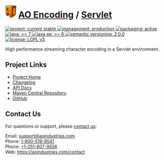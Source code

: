 # [<img src="ao-logo.png" alt="AO Logo" width="35" height="40">](https://github.com/aoindustries) [AO Encoding](https://github.com/aoindustries/ao-encoding) / [Servlet](https://github.com/aoindustries/ao-encoding-servlet)
<p>
	<a href="https://aoindustries.com/life-cycle#project-current-stable">
		<img src="https://aoindustries.com/ao-badges/project-current-stable.svg" alt="project: current stable" />
	</a>
	<a href="https://aoindustries.com/life-cycle#management-production">
		<img src="https://aoindustries.com/ao-badges/management-production.svg" alt="management: production" />
	</a>
	<a href="https://aoindustries.com/life-cycle#packaging-active">
		<img src="https://aoindustries.com/ao-badges/packaging-active.svg" alt="packaging: active" />
	</a>
	<br />
	<a href="https://docs.oracle.com/javase/7/docs/api/">
		<img src="https://aoindustries.com/ao-badges/java-7.svg" alt="java: &gt;= 7" />
	</a>
	<a href="https://docs.oracle.com/javaee/6/api/">
		<img src="https://aoindustries.com/ao-badges/javaee-6.svg" alt="java ee: &gt;= 6" />
	</a>
	<a href="http://semver.org/spec/v2.0.0.html">
		<img src="https://aoindustries.com/ao-badges/semver-2.0.0.svg" alt="semantic versioning: 2.0.0" />
	</a>
	<a href="https://www.gnu.org/licenses/lgpl-3.0">
		<img src="https://aoindustries.com/ao-badges/license-lgpl-3.0.svg" alt="license: LGPL v3" />
	</a>
</p>

High performance streaming character encoding in a Servlet environment.

## Project Links
* [Project Home](https://aoindustries.com/ao-encoding/servlet/)
* [Changelog](https://aoindustries.com/ao-encoding/servlet/changelog)
* [API Docs](https://aoindustries.com/ao-encoding/servlet/apidocs/)
* [Maven Central Repository](https://search.maven.org/#search%7Cgav%7C1%7Cg:%22com.aoindustries%22%20AND%20a:%22ao-encoding-servlet%22)
* [GitHub](https://github.com/aoindustries/ao-encoding-servlet)

## Contact Us
For questions or support, please [contact us](https://aoindustries.com/contact):

Email: [support@aoindustries.com](mailto:support@aoindustries.com)  
Phone: [1-800-519-9541](tel:1-800-519-9541)  
Phone: [+1-251-607-9556](tel:+1-251-607-9556)  
Web: https://aoindustries.com/contact
